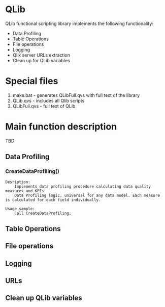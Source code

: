 # QLib
QLib functional scripting library implements the following functionality:
- Data Profiling
- Table Operations
- File operations
- Logging
- Qlik server URLs extraction
- Clean up for QLib variables

# Special files
1. make.bat - generates QLibFull.qvs with full text of the library
2. QLib.qvs - includes all Qlib scripts
3. QLibFull.qvs - full text of QLib

# Main function description
TBD

## Data Profiling

### CreateDataProfiling()
	Desription:
		Implements data profiling procedure calculating data quality measures and KPIs
		Data Profiling logic, universal for any data model. Each measure is calculated for each field individually.

	Usage sample:
		Call CreateDataProfiling;
    
## Table Operations

## File operations

## Logging

## URLs

## Clean up QLib variables
